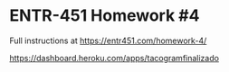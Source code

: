 # ENTR-451 Homework #4

Full instructions at https://entr451.com/homework-4/

https://dashboard.heroku.com/apps/tacogramfinalizado